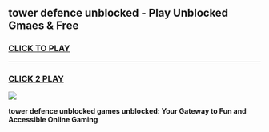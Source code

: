 
## tower defence unblocked - Play Unblocked Gmaes & Free
<h3>
<a href="https://news.freeplayer.one?title=tower_defence_unblocked&ref=16F">CLICK TO PLAY</a></h3>
<hr>

<h3>
<a href="https://news.freeplayer.one?title=tower_defence_unblocked&ref=16F">CLICK 2 PLAY</a>
  
</h3>

<a href="https://news.freeplayer.one?title=tower_defence_unblocked&ref=16F/"><img src="https://clearcache.store/games.png"></a>


**tower defence unblocked games unblocked: Your Gateway to Fun and Accessible Online Gaming**
